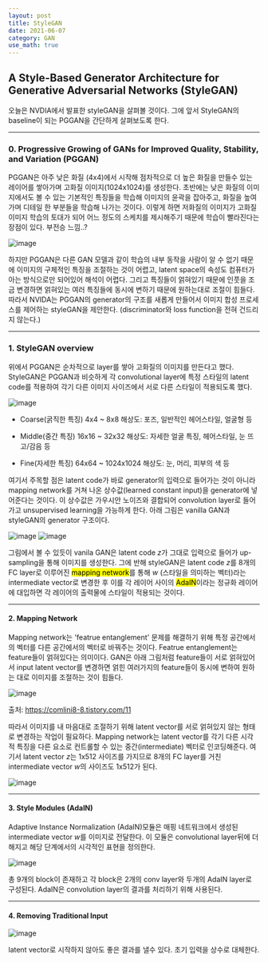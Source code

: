 ```yaml
---
layout: post
title: StyleGAN
date: 2021-06-07
category: GAN
use_math: true
---
```



## A Style-Based Generator Architecture for Generative Adversarial Networks (StyleGAN)

오늘은 NVDIA에서 발표한 styleGAN을 살펴볼 것이다. 그에 앞서 StyleGAN의 baseline이 되는 PGGAN을 간단하게 살펴보도록 한다.

---

### 0. Progressive Growing of GANs for Improved Quality, Stability, and Variation (PGGAN) 

PGGAN은 아주 낮은 화질 (4x4)에서 시작해 점차적으로 더 높은 화질을 만들수 있는 레이어를 쌓아가며 고화질 이미지(1024x1024)를 생성한다.
초반에는 낮은 화질의 이미지에서도 볼 수 있는 기본적인 특징들을 학습해 이미지의 윤곽을 잡아주고, 화질을 높여가며 디테일 한 부분들을 학습해 나가는 것이다. 
이렇게 하면 저화질의 이미지가 고화질 이미지 학습의 토대가 되어 어느 정도의 스케치를 제시해주기 때문에 학습이 빨라진다는 장점이 있다. 부전승 느낌..?

![image](https://user-images.githubusercontent.com/61526722/120967339-4cad7e80-c7a2-11eb-868f-344d9187587e.png)

하지만 PGGAN은 다른 GAN 모델과 같이 학습의 내부 동작을 사람이 알 수 없기 때문에 이미지의 구체적인 특징을 조절하는 것이 어렵고, latent space의 속성도 컴퓨터가 아는 방식으로만 되어있어 해석이 어렵다.
그리고 특징들이 얽혀있기 때문에 인풋을 조금 변경하면 얽혀있는 여러 특징들에 동시에 변하기 때문에 원하는대로 조절이 힘들다.
따라서 NVIDA는 PGGAN의 generator의 구조를 새롭게 만들어서 이미지 합성 프로세스를 제어하는 styleGAN을 제안한다. (discriminator와 loss function을 전혀 건드리지 않는다.)

---

### 1. StyleGAN overview

위에서 PGGAN은 순차적으로 layer를 쌓아 고화질의 이미지를 만든다고 했다. StyleGAN은 PGGAN과 비슷하게 각 convolutional layer에 특정 스타일의 latent code를 적용하여 각기 다른 이미지 사이즈에서 서로 다른 스타일이 적용되도록 했다. 

![image](https://user-images.githubusercontent.com/61526722/120959328-765fa900-c794-11eb-8f58-40af8875ecc9.png)

- Coarse(굵직한 특징) 4x4 ~ 8x8 해상도: 포즈, 일반적인 헤어스타일, 얼굴형 등

- Middle(중간 특징) 16x16 ~ 32x32 해상도: 자세한 얼굴 특징, 헤어스타일, 눈 뜨고/감음 등

- Fine(자세한 특징) 64x64 ~ 1024x1024 해상도: 눈, 머리, 피부의 색 등

여기서 주목할 점은 latent code가 바로 generator의 입력으로 들어가는 것이 아니라 mapping network를 거쳐 나온 상수값(learned constant input)을 generator에 넣어준다는 것이다. 이 상수값은 가우시안 노이즈와 결합되어 convolution layer로 들어가고 unsupervised learning을 가능하게 한다. 아래 그림은 vanilla GAN과 styleGAN의 generator 구조이다. 

![image](https://user-images.githubusercontent.com/61526722/120959512-e2daa800-c794-11eb-98ac-04d8b096d639.png)
![image](https://user-images.githubusercontent.com/61526722/120966420-2c30f480-c7a1-11eb-9fff-08145c99be60.png)


그림에서 볼 수 있듯이 vanila GAN은 latent code $z$가 그대로 입력으로 들어가 up-sampling을 통해 이미지를 생성한다. 그에 반해 styleGAN은 latent code $z$를 8개의 FC layer로 이루어진 <mark>mapping network</mark>를 통해 $w$ (스타일을 의미하는 벡터)라는 intermediate vector로 변경한 후 이를 각 레이어 사이의 <mark>AdaIN</mark>이라는 정규화 레이어에 대입하면 각 레이어의 출력물에 스타일이 적용되는 것이다.

---

#### 2. Mapping Network

Mapping network는 'featrue entanglement' 문제를 해결하기 위해 특정 공간에서의 벡터를 다른 공간에서의 벡터로 바꿔주는 것이다. Featrue entanglement는 feature들이 얽혀있다는 의미이다. GAN은 아래 그림처럼 feature들이 서로 얽혀있어서 input latent vector를 변경하면 얽힌 여러가지의 feature들이 동시에 변하여 원하는 대로 이미지를 조절하는 것이 힘들다. 

![image](https://user-images.githubusercontent.com/61526722/120962324-7793d480-c79a-11eb-94d7-0a9c59887484.png)

출처: https://comlini8-8.tistory.com/11

따라서 이미지를 내 마음대로 조절하기 위해 latent vector를 서로 얽혀있지 않는 형태로 변경하는 작업이 필요하다. Mapping network는 latent vector를 각기 다른 시각적 특징을 다른 요소로 컨트롤할 수 있는 중간(intermediate) 벡터로 인코딩해준다. 여기서 latent vector $z$는 1x512 사이즈를 가지므로 8개의 FC layer를 거친 intermediate vector $w$의 사이즈도 1x512가 된다. 

![image](https://user-images.githubusercontent.com/61526722/120969784-8cc23080-c7a5-11eb-839d-14f0f87de16b.png)

---

#### 3. Style Modules (AdaIN)

Adaptive Instance Normalization (AdaIN)모듈은 매핑 네트워크에서 생성된 intermediate vector $w$를 이미지로 전달한다. 이 모듈은 convolutional layer뒤에 더해지고 해당 단계에서의 시각적인 표현을 정의한다. 

![image](https://user-images.githubusercontent.com/61526722/120968893-75367800-c7a4-11eb-9d48-812de3b12eb5.png)

총 9개의 block이 존재하고 각 block은 2개의 conv layer와 두개의 AdaIN layer로 구성된다. AdaIN은 convolution layer의 결과를 처리하기 위해 사용된다. 

---

#### 4. Removing Traditional Input

![image](https://user-images.githubusercontent.com/61526722/120970160-05c18800-c7a6-11eb-9bcf-db447d26248f.png)

latent vector로 시작하지 않아도 좋은 결과를 낼수 있다. 초기 입력을 상수로 대체한다. 
